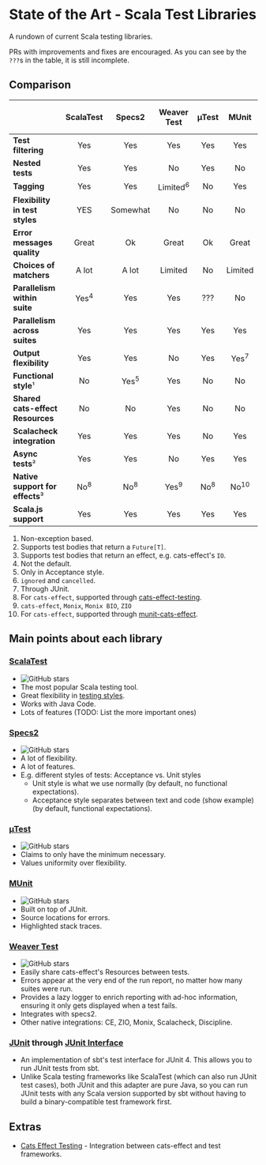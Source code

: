 # State of the Art - Scala Test Libraries

A rundown of current Scala testing libraries.

PRs with improvements and fixes are encouraged. As you can see by the `???`s in the table, it is still incomplete.

## Comparison

|                                  |    ScalaTest    |     Specs2      |     Weaver Test     |     µTest      |      MUnit      | JUnit + sbt JUnit Interface |
| -------------------------------- | :-------------: | :-------------: | :-----------------: | :------------: | :-------------: | :-------------------------: |
| **Test filtering**               |       Yes       |       Yes       |         Yes         |      Yes       |       Yes       |             Yes             |
| **Nested tests**                 |       Yes       |       Yes       |         No          |      Yes       |       No        |             No              |
| **Tagging**                      |       Yes       |       Yes       | Limited<sup>6</sup> |       No       |       Yes       |             Yes             |
| **Flexibility in test styles**   |       YES       |    Somewhat     |         No          |       No       |       No        |             No              |
| **Error messages quality**       |      Great      |       Ok        |        Great        |       Ok       |      Great      |             ???             |
| **Choices of matchers**          |      A lot      |      A lot      |       Limited       |       No       |     Limited     |             ???             |
| **Parallelism within suite**     | Yes<sup>4</sup> |       Yes       |         Yes         |      ???       |       No        |             ???             |
| **Parallelism across suites**    |       Yes       |       Yes       |         Yes         |      Yes       |       Yes       |             ???             |
| **Output flexibility**           |       Yes       |       Yes       |         No          |      Yes       | Yes<sup>7</sup> |             ???             |
| **Functional style**¹            |       No        | Yes<sup>5</sup> |         Yes         |       No       |       No        |             No              |
| **Shared cats-effect Resources** |       No        |       No        |         Yes         |       No       |       No        |             No              |
| **Scalacheck integration**       |       Yes       |       Yes       |         Yes         |       No       |       Yes       |             ???             |
| **Async tests**²                 |       Yes       |       Yes        |         No          |      Yes       |       Yes       |             No              |
| **Native support for effects**³  | No<sup>8</sup>  | No<sup>8</sup>  |   Yes<sup>9</sup>   | No<sup>8</sup> | No<sup>10</sup> |             No              |
| **Scala.js support**             |       Yes       |       Yes       |         Yes         |      Yes       |       Yes       |             Yes             |

1. Non-exception based.
2. Supports test bodies that return a `Future[T]`.
3. Supports test bodies that return an effect, e.g. cats-effect's `IO`.
4. Not the default.
5. Only in Acceptance style.
6. `ignored` and `cancelled`.
7. Through JUnit.
8. For `cats-effect`, supported through [cats-effect-testing](https://github.com/typelevel/cats-effect-testing).
9. `cats-effect`, `Monix`, `Monix BIO`, `ZIO` 
10. For `cats-effect`, supported through [munit-cats-effect](https://github.com/typelevel/munit-cats-effect).

## Main points about each library

### [ScalaTest](https://github.com/scalatest/scalatest)
- ![GitHub stars](https://img.shields.io/github/stars/scalatest/scalatest)
- The most popular Scala testing tool.
- Great flexibility in [testing styles](https://www.scalatest.org/user_guide/selecting_a_style).
- Works with Java Code.
- Lots of features (TODO: List the more important ones)

### [Specs2](https://github.com/etorreborre/specs2)
- ![GitHub stars](https://img.shields.io/github/stars/etorreborre/specs2)
- A lot of flexibility.
- A lot of features.
- E.g. different styles of tests: Acceptance vs. Unit styles
  - Unit style is what we use normally (by default, no functional expectations).
  - Acceptance style separates between text and code (show example) (by default, functional expectations).


### [µTest](https://github.com/com-lihaoyi/utest)
- ![GitHub stars](https://img.shields.io/github/stars/com-lihaoyi/utest)
- Claims to only have the minimum necessary.
- Values uniformity over flexibility.

### [MUnit](https://github.com/scalameta/munit)
- ![GitHub stars](https://img.shields.io/github/stars/scalameta/munit)
- Built on top of JUnit.
- Source locations for errors.
- Highlighted stack traces.

### [Weaver Test](https://github.com/disneystreaming/weaver-test)
- ![GitHub stars](https://img.shields.io/github/stars/disneystreaming/weaver-test)
- Easily share cats-effect's Resources between tests.
- Errors appear at the very end of the run report, no matter how many suites were run.
- Provides a lazy logger to enrich reporting with ad-hoc information, ensuring it only gets displayed when a test fails.
- Integrates with specs2.
- Other native integrations: CE, ZIO, Monix, Scalacheck, Discipline.

### [JUnit](https://github.com/junit-team/junit5) through [JUnit Interface](https://github.com/sbt/junit-interface)
- An implementation of sbt's test interface for JUnit 4. This allows you to run JUnit tests from sbt.
- Unlike Scala testing frameworks like ScalaTest (which can also run JUnit test cases), both JUnit and this adapter are pure Java, so you can run JUnit tests with any Scala version supported by sbt without having to build a binary-compatible test framework first.

## Extras
- [Cats Effect Testing](https://github.com/typelevel/cats-effect-testing) - Integration between cats-effect and test frameworks.
